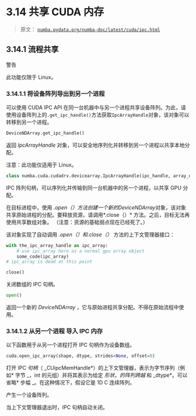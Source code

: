 # 3.14 共享 CUDA 内存

> 原文： [`numba.pydata.org/numba-doc/latest/cuda/ipc.html`](http://numba.pydata.org/numba-doc/latest/cuda/ipc.html)

## 3.14.1 流程共享

警告

此功能仅限于 Linux。

### 3.14.1.1 将设备阵列导出到另一个进程

可以使用 CUDA IPC API 在同一台机器中与另一个进程共享设备阵列。为此，请使用设备阵列上的`.get_ipc_handle()`方法获取`IpcArrayHandle`对象，该对象可以转移到另一个进程。

```py
DeviceNDArray.get_ipc_handle()
```

返回 *IpcArrayHandle* 对象，可以安全地序列化并转移到另一个进程以共享本地分配。

注意：此功能仅适用于 Linux。

```py
class numba.cuda.cudadrv.devicearray.IpcArrayHandle(ipc_handle, array_desc)
```

IPC 阵列句柄，可以序列化并传输到同一台机器中的另一个进程，以共享 GPU 分配。

在目标进程中，使用 *.open（）*方法创建一个新的*DeviceNDArray*对象，该对象共享原始进程的分配。要释放资源，请调用*.close（）* 方法。之后，目标无法再使用共享数组对象。 （注意：资源的基础弱点现在已经死了。）

该对象实现了自动调用 *.open（）*和*.close（）* 方法的上下文管理器接口：

```py
with the_ipc_array_handle as ipc_array:
    # use ipc_array here as a normal gpu array object
    some_code(ipc_array)
# ipc_array is dead at this point

```

```py
close()
```

关闭数组的 IPC 句柄。

```py
open()
```

返回一个新的 *DeviceNDArray* ，它与原始进程共享分配。不得在原始流程中使用。

### 3.14.1.2 从另一个进程  导入 IPC 内存

以下函数用于从另一个进程打开 IPC 句柄作为设备数组。

```py
cuda.open_ipc_array(shape, dtype, strides=None, offset=0)
```

打开 IPC *句柄*（ _CUipcMemHandle*）的上下文管理器，表示为字节序列（例如* 字节 _，int 的元组）并将其表示为给定 *形状*，*的阵列跨越* 和 _dtype*。可以省略* 步幅 _。在这种情况下，假设它是 1D C 连续阵列。

产生一个设备阵列。

当上下文管理器退出时，IPC 句柄自动关闭。